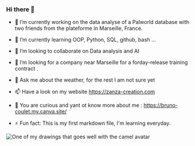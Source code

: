 ### Hi there 👋

<!--
**bruno-coulet/bruno-coulet** is a ✨ _special_ ✨ repository because its `README.md` (this file) appears on your GitHub profile.

Here are some ideas to get you started:
-->

- 🔭 I’m currently working on the data analyse of a Palworld database with two friends from the plateforme in Marseille, France.
- 🌱 I’m currently learning OOP, Python, SQL, github, bash ...
- 👯 I’m looking to collaborate on Data analysis and AI
- 🤔 I’m looking for a company near Marseille for a forday-release training contract .
- 💬 Ask me about the weather, for the rest I am not sure yet
- 📫 Have a look on my website https://zanza-creation.com
- 🔎 You are curious and yant ot know more about me : https://bruno-coulet.my.canva.site/

- ⚡ Fun fact: This is my first markdown file, I'm learning everyday.
<!--
![One of my drawings](https://zanza-creation.com/medias/2022/01/bandeau-orient-desktop.jpg)
-->

![One of my drawings that goes well with the camel avatar](https://zanza-creation.com/medias/2022/01/bandeau-levant-desktop.jpg)
